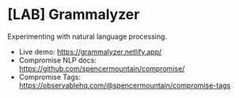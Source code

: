 # [LAB] Grammalyzer

Experimenting with natural language processing.

- Live demo: <https://grammalyzer.netlify.app/>
- Compromise NLP docs: <https://github.com/spencermountain/compromise/>
- Compromise Tags: <https://observablehq.com/@spencermountain/compromise-tags>
